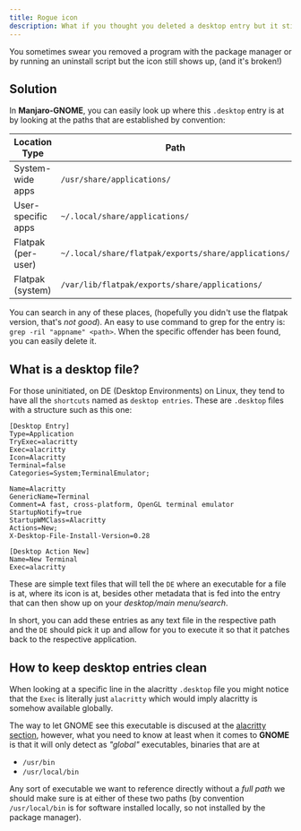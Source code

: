 ```yaml
---
title: Rogue icon
description: What if you thought you deleted a desktop entry but it still shows up?
---
```


You sometimes swear you removed a program with the package manager or by running 
an uninstall script but the icon still shows up, (and it's broken!)

## Solution

In **Manjaro-GNOME**, you can easily look up where this `.desktop` entry is at 
by looking at the paths that are established by convention:

| Location Type       | Path                                                                 |
|---------------------|----------------------------------------------------------------------|
| System-wide apps    | `/usr/share/applications/`                                           |
| User-specific apps  | `~/.local/share/applications/`                                       |
| Flatpak (per-user)  | `~/.local/share/flatpak/exports/share/applications/`                 |
| Flatpak (system)    | `/var/lib/flatpak/exports/share/applications/`                       |

You can search in any of these places, (hopefully you didn't use the flatpak version, 
that's _not good_). An easy to use command to grep for the entry is: 
`grep -ril "appname" <path>`. When the specific offender has been found, you can 
easily delete it.

## What is a desktop file?

For those uninitiated, on DE (Desktop Environments) on Linux, they tend to have 
all the `shortcuts` named as `desktop entries`. These are `.desktop` files with 
a structure such as this one:

```
[Desktop Entry]
Type=Application
TryExec=alacritty
Exec=alacritty
Icon=Alacritty
Terminal=false
Categories=System;TerminalEmulator;

Name=Alacritty
GenericName=Terminal
Comment=A fast, cross-platform, OpenGL terminal emulator
StartupNotify=true
StartupWMClass=Alacritty
Actions=New;
X-Desktop-File-Install-Version=0.28

[Desktop Action New]
Name=New Terminal
Exec=alacritty
```

These are simple text files that will tell the `DE` where an executable for a file 
is at, where its icon is at, besides other metadata that is fed into the entry that 
can then show up on your _desktop/main menu/search_.

In short, you can add these entries as any text file in the respective path and the 
`DE` should pick it up and allow for you to execute it so that it patches back 
to the respective application.

## How to keep desktop entries clean

When looking at a specific line in the alacritty `.desktop` file you might notice 
that the `Exec` is literally just `alacritty` which would imply alacritty is somehow 
available globally. 

The way to let GNOME see this executable is discused at the [alacritty section](/settings/alacrity/#the-alacritty-desktop-entry), 
however, what you need to know at least when it comes to **GNOME** is that it will 
only detect as _"global"_ executables, binaries that are at

- `/usr/bin`
- `/usr/local/bin`

Any sort of executable we want to reference directly without a _full path_ we should make 
sure is at either of these two paths (by convention `/usr/local/bin` is for software 
installed locally, so not installed by the package manager).
